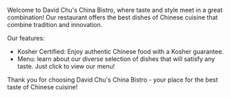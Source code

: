 Welcome to David Chu's China Bistro, where taste and style meet in a great combination! Our restaurant offers the best dishes of Chinese cuisine that combine tradition and innovation.

Our features:
- Kosher Certified: Enjoy authentic Chinese food with a Kosher guarantee.
- Menu: learn about our diverse selection of dishes that will satisfy any taste. Just click to view our menu!

Thank you for choosing David Chu's China Bistro - your place for the best taste of Chinese cuisine!
